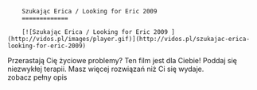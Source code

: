 
        Szukając Erica / Looking for Eric 2009 
        =============
        
        [![Szukając Erica / Looking for Eric 2009 ](http://vidos.pl/images/player.gif)](http://vidos.pl/szukajac-erica-looking-for-eric-2009)
        
        
 Przerastają Cię życiowe problemy? Ten film jest dla Ciebie! Poddaj się niezwykłej terapii. Masz więcej rozwiązań niż Ci się wydaje. zobacz pełny opis
    